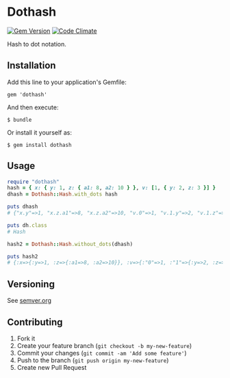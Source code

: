 # Dothash

[![Gem Version](https://badge.fury.io/rb/dothash.svg)](http://badge.fury.io/rb/dothash)
[![Code Climate](https://codeclimate.com/github/skopciewski/dothash/badges/gpa.svg)](https://codeclimate.com/github/skopciewski/dothash)

Hash to dot notation.

## Installation

Add this line to your application's Gemfile:

    gem 'dothash'

And then execute:

    $ bundle

Or install it yourself as:

    $ gem install dothash

## Usage

```ruby
require "dothash"
hash = { x: { y: 1, z: { a1: 8, a2: 10 } }, v: [1, { y: 2, z: 3 }] }
dhash = Dothash::Hash.with_dots hash

puts dhash
# {"x.y"=>1, "x.z.a1"=>8, "x.z.a2"=>10, "v.0"=>1, "v.1.y"=>2, "v.1.z"=>3}

puts dh.class
# Hash

hash2 = Dothash::Hash.without_dots(dhash)

puts hash2
# {:x=>{:y=>1, :z=>{:a1=>8, :a2=>10}}, :v=>{:"0"=>1, :"1"=>{:y=>2, :z=>3}}}
```

## Versioning

See [semver.org][semver]

## Contributing

1. Fork it
2. Create your feature branch (`git checkout -b my-new-feature`)
3. Commit your changes (`git commit -am 'Add some feature'`)
4. Push to the branch (`git push origin my-new-feature`)
5. Create new Pull Request

[semver]: http://semver.org/
